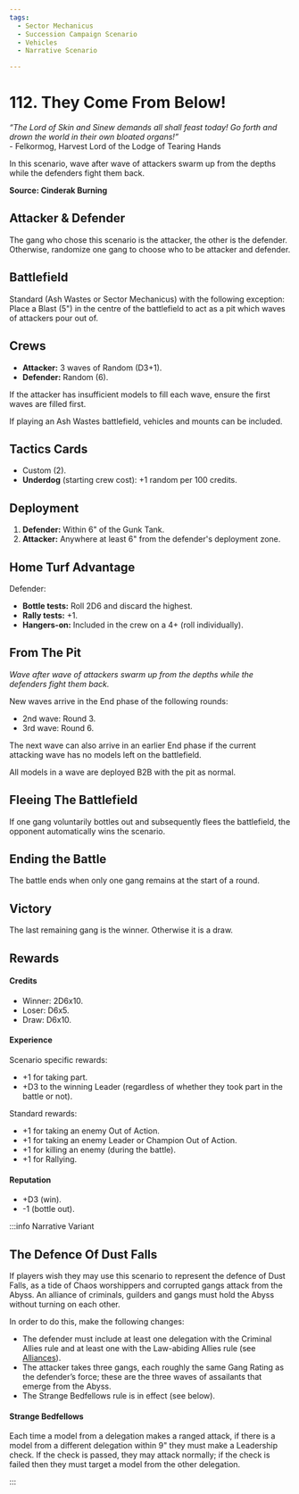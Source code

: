 ```yaml
---
tags:
  - Sector Mechanicus
  - Succession Campaign Scenario
  - Vehicles
  - Narrative Scenario

---
```


# 112. They Come From Below!

_“The Lord of Skin and Sinew demands all shall feast today! Go forth and drown the world in their own bloated organs!”_  
\- Felkormog, Harvest Lord of the Lodge of Tearing Hands

In this scenario, wave after wave of attackers swarm up from the depths while the defenders fight them back.

**Source: Cinderak Burning**

## Attacker & Defender

The gang who chose this scenario is the attacker, the other is the defender. Otherwise, randomize one gang to choose who to be attacker and defender.

## Battlefield

Standard (Ash Wastes or Sector Mechanicus) with the following exception:
Place a Blast (5") in the centre of the battlefield to act as a pit which waves of attackers pour out of.

## Crews

- **Attacker:** 3 waves of Random (D3+1).
- **Defender:** Random (6).

If the attacker has insufficient models to fill each wave, ensure the first waves are filled first.

If playing an Ash Wastes battlefield, vehicles and mounts can be included.

## Tactics Cards

- Custom (2).
- **Underdog** (starting crew cost): +1 random per 100 credits.

## Deployment

1. **Defender:** Within 6" of the Gunk Tank.
2. **Attacker:** Anywhere at least 6" from the defender's deployment zone.

## Home Turf Advantage

Defender:

- **Bottle tests:** Roll 2D6 and discard the highest.
- **Rally tests:** +1.
- **Hangers-on:** Included in the crew on a 4+ (roll individually).

## From The Pit

_Wave after wave of attackers swarm up from the depths while the defenders fight them back._

New waves arrive in the End phase of the following rounds:

- 2nd wave: Round 3.
- 3rd wave: Round 6.

The next wave can also arrive in an earlier End phase if the current attacking wave has no models left on the battlefield.

All models in a wave are deployed B2B with the pit as normal.

## Fleeing The Battlefield

If one gang voluntarily bottles out and subsequently flees the battlefield, the opponent automatically wins the scenario.

## Ending the Battle

The battle ends when only one gang remains at the start of a round.

## Victory

The last remaining gang is the winner. Otherwise it is a draw.

## Rewards

#### Credits

- Winner: 2D6x10.
- Loser: D6x5.
- Draw: D6x10.

#### Experience

Scenario specific rewards:

- +1 for taking part.
- +D3 to the winning Leader (regardless of whether they took part in the battle or not).

Standard rewards:

- +1 for taking an enemy Out of Action.
- +1 for taking an enemy Leader or Champion Out of Action.
- +1 for killing an enemy (during the battle).
- +1 for Rallying.

#### Reputation

- +D3 (win).
- -1 (bottle out).

:::info Narrative Variant

## The Defence Of Dust Falls

If players wish they may use this scenario to
represent the defence of Dust Falls, as a tide of
Chaos worshippers and corrupted gangs attack from the Abyss. An alliance of criminals, guilders and gangs must hold the Abyss without turning on each other.

In order to do this, make the following changes:

- The defender must include at least one delegation with the Criminal Allies rule and at least one with the Law-abiding Allies rule (see [Alliances](/docs/gangs/gang-additions/alliances)).
- The attacker takes three gangs, each roughly the same Gang Rating as the defender’s force; these are the three waves of assailants that emerge from the Abyss.
- The Strange Bedfellows rule is in effect (see below).

#### Strange Bedfellows

Each time a model from a delegation makes a ranged attack, if there is a model from a different
delegation within 9" they must make a Leadership check. If the check is passed, they may attack
normally; if the check is failed then they must target
a model from the other delegation.

:::
